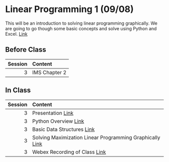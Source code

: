 Linear Programming 1 (09/08)
============================

This will be an introduction to solving linear programming graphically.  We are going to go though some basic concepts and solve using Python and Excel. [Link](../../sessions/session3)

## Before Class

|   Session | Content       |
|----------:|:--------------|
|         3 | IMS Chapter 2 |


## In Class

|   Session | Content                                                                                                                                 |
|----------:|:----------------------------------------------------------------------------------------------------------------------------------------|
|         3 | Presentation [Link](https://rpi.box.com/s/ldy9h2bfaz00gek5a9cotyz21sboab95)                                                             |
|         3 | Python Overview [Link](../notebooks/python-overview)                                                                                    |
|         3 | Basic Data Structures [Link](../notebooks/datastructures)                                                                               |
|         3 | Solving Maximization Linear Programming Graphically [Link](../notebooks/graphical-max)                                                  |
|         3 | Webex Recording of Class [Link](https://rensselaer.webex.com/webappng/sites/rensselaer/recording/play/208f58b3a24c428ba50fabf1a16fefff) |

